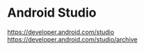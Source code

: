 # Android Studio

https://developer.android.com/studio
https://developer.android.com/studio/archive
